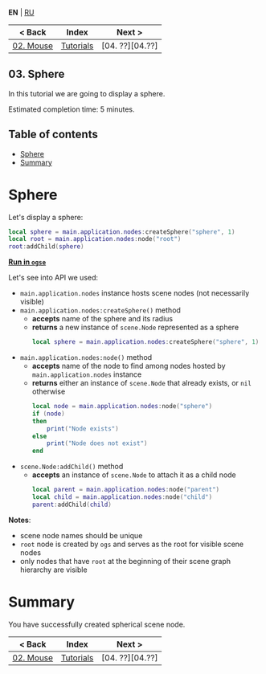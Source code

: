 
**EN** | [RU][ru]

| < Back | Index | Next > |
|-|-|-|
| [02. Mouse][02.Mouse] | [Tutorials][index] | [04. ??][04.??] |

## 03. Sphere

In this tutorial we are going to display a sphere.

Estimated completion time: 5 minutes.

## Table of contents

* [Sphere](#sphere)
* [Summary](#summary)

<a name="sphere"/>

# Sphere

Let's display a sphere:

```lua
local sphere = main.application.nodes:createSphere("sphere", 1)
local root = main.application.nodes:node("root")
root:addChild(sphere)
```
**[Run in `ogse`][run-sphere]**

Let's see into API we used:

* `main.application.nodes` instance hosts scene nodes (not necessarily visible)
* `main.application.nodes:createSphere()` method
    * **accepts** name of the sphere and its radius
    * **returns** a new instance of `scene.Node` represented as a sphere
        ```lua
        local sphere = main.application.nodes:createSphere("sphere", 1)
        ```
* `main.application.nodes:node()` method
    * **accepts** name of the node to find among nodes hosted by `main.application.nodes` instance
    * **returns** either an instance of `scene.Node` that already exists, or `nil` otherwise
        ```lua
        local node = main.application.nodes:node("sphere")
        if (node)
        then
            print("Node exists")
        else
            print("Node does not exist")
        end
        ```
* `scene.Node:addChild()` method
    * **accepts** an instance of `scene.Node` to attach it as a child node
        ```lua
        local parent = main.application.nodes:node("parent")
        local child = main.application.nodes:node("child")
        parent:addChild(child)
        ```

**Notes**:

* scene node names should be unique
* `root` node is created by `ogs` and serves as the root for visible scene nodes
* only nodes that have `root` at the beginning of their scene graph hierarchy are visible

<a name="summary"/>

# Summary

You have successfully created spherical scene node.

| < Back | Index | Next > |
|-|-|-|
| [02. Mouse][02.Mouse] | [Tutorials][index] | [04. ??][04.??] |

[ru]: README-ru.md

[index]: ../README.md
[02.Mouse]: ../02.Mouse/README.md

[run-sphere]: https://ogstudio.github.io/ogse/?base64script=bG9jYWwgc3BoZXJlID0gbWFpbi5hcHBsaWNhdGlvbi5ub2RlczpjcmVhdGVTcGhlcmUoInNwaGVyZSIsIDEpCmxvY2FsIHJvb3QgPSBtYWluLmFwcGxpY2F0aW9uLm5vZGVzOm5vZGUoInJvb3QiKQpyb290OmFkZENoaWxkKHNwaGVyZSk=
